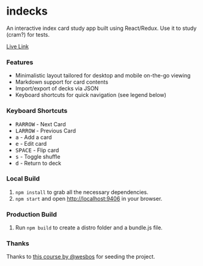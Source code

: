 # indecks
An interactive index card study app built using React/Redux. Use it to study (cram?) for tests.

[Live Link](http://indecks.s3-website-us-east-1.amazonaws.com/)

### Features
- Minimalistic layout tailored for desktop and mobile on-the-go viewing
- Markdown support for card contents
- Import/export of decks via JSON
- Keyboard shortcuts for quick navigation (see legend below)

### Keyboard Shortcuts
- <kbd>RARROW</kbd> - Next Card
- <kbd>LARROW</kbd> - Previous Card
- <kbd>a</kbd> - Add a card
- <kbd>e</kbd> - Edit card
- <kbd>SPACE</kbd> - Flip card
- <kbd>s</kbd> - Toggle shuffle
- <kbd>d</kbd> - Return to deck

### Local Build
1. `npm install` to grab all the necessary dependencies.
2. `npm start` and open [http://localhost:9406](http://localhost:9406) in your browser.

### Production Build
1. Run `npm build` to create a distro folder and a bundle.js file.

### Thanks
Thanks to [this course by @wesbos](https://learnredux.com/) for seeding the project.
